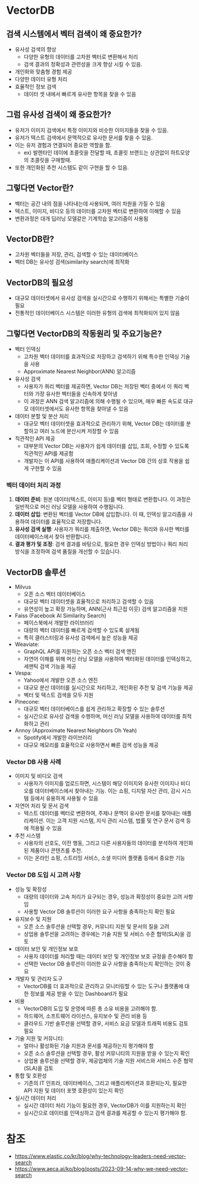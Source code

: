 # VectorDB

## 검색 시스템에서 벡터 검색이 왜 중요한가?

- 유사성 검색의 향상
  - 다양한 유형의 데이터를 고차원 벡터로 변환해서 처리
  - 검색 결과의 정확성과 관련성을 크게 향상 시킬 수 있음.
- 개인화와 맞춤형 경험 제공
- 다양한 데이터 유형 처리
- 효율적인 정보 검색
  - 데이터 셋 내에서 빠르게 유사한 항목을 찾을 수 있음

## 그럼 유사성 검색이 왜 중요한가?

- 유저가 이미지 검색에서 특정 이미지와 비슷한 이미지들을 찾을 수 있음.
- 유저가 텍스트 검색에서 문맥적으로 유사한 문서를 찾을 수 있음.
- 이는 유저 경험과 연결되어 중요한 역할을 함.
  - ex) 발렌타인 데이에 초콜릿을 전달할 때, 초콜릿 브랜드는 상관없이 하트모양의 초콜릿을 구매할때.
- 또한 개인화된 추천 시스템도 같이 구현을 할 수 있음.

## 그렇다면 Vector란?

- 벡터는 공간 내의 점을 나타내는데 사용되며, 여러 차원을 가질 수 있음
- 텍스트, 이미지, 비디오 등의 데이터를 고차원 벡터로 변환하여 이해할 수 있음
- 변환과정은 대개 딥러닝 모델같은 기계학습 알고리즘이 사용됨

## VectorDB란?

- 고차원 벡터들을 저장, 관리, 검색할 수 있는 데이터베이스
- 벡터 DB는 유사성 검색(similarity search)에 최적화

## VectorDB의 필요성

- 대규모 데이터셋에서 유사성 검색을 실시간으로 수행하기 위해서는 특별한 기술이 필요
- 전통적인 데이터베이스 시스템은 이러한 유형의 검색에 최적화되어 있지 않음

## 그렇다면 VectorDB의 작동원리 및 주요기능은?

- 벡터 인덱싱
  - 고차원 벡터 데이터를 효과적으로 저장하고 검색하기 위해 특수한 인덱싱 기술을 사용
  - Approximate Nearest Neighbor(ANN) 알고리즘
- 유사성 검색
  - 사용자가 쿼리 벡터를 제공하면, Vector DB는 저장된 벡터 중에서 이 쿼리 벡터와 가장 유사한 벡터들을 신속하게 찾아냄
  - 이 과정은 ANN 검색 알고리즘에 의해 수행될 수 있으며, 매우 빠른 속도로 대규모 데이터셋에서도 유사한 항목을 찾아낼 수 있음
- 데이터 분할 및 분산 처리
  - 대규모 벡터 데이터셋을 효과적으로 관리하기 위해, Vector DB는 데이터를 분할하고 여러 노드에 분산시켜 저장할 수 있음
- 직관적인 API 제공
  - 대부분의 Vector DB는 사용자가 쉽게 데이터를 삽입, 조회, 수정할 수 있도록 직관적인 API를 제공함
  - 개발자는 이 API를 사용하여 애플리케이션과 Vector DB 간의 상호 작용을 쉽게 구현할 수 있음

### **벡터 데이터 처리 과정**

1. **데이터 준비**: 원본 데이터(텍스트, 이미지 등)를 벡터 형태로 변환합니다. 이 과정은 일반적으로 머신 러닝 모델을 사용하여 수행됩니다.
2. **데이터 삽입**: 변환된 벡터를 Vector DB에 삽입합니다. 이 때, 인덱싱 알고리즘을 사용하여 데이터를 효율적으로 저장합니다.
3. **유사성 검색 실행**: 사용자가 쿼리를 제출하면, Vector DB는 쿼리와 유사한 벡터를 데이터베이스에서 찾아 반환합니다.
4. **결과 평가 및 조정**: 검색 결과를 바탕으로, 필요한 경우 인덱싱 방법이나 쿼리 처리 방식을 조정하여 검색 품질을 개선할 수 있습니다.

## VectorDB 솔루션
- Milvus
  - 오픈 소스 벡터 데이터베이스
  - 대규모 벡터 데이터셋을 효율적으로 처리하고 검색할 수 있음
  - 유연성이 높고 확장 가능하며, ANN(근사 최근접 이웃) 검색 알고리즘을 지원
- Faiss (Facebook AI Similarity Search)
  - 페이스북에서 개발한 라이브러리
  - 대량의 벡터 데이터를 빠르게 검색할 수 있도록 설계됨
  - 특히 클러스터링과 유사성 검색에서 높은 성능을 제공
- Weaviate:
  - GraphQL API를 지원하는 오픈 소스 벡터 검색 엔진
  - 자연어 이해를 위해 머신 러닝 모델을 사용하여 벡터화된 데이터를 인덱싱하고, 세맨틱 검색 기능을 제공
- Vespa:
  - Yahoo에서 개발한 오픈 소스 엔진
  - 대규모 분산 데이터를 실시간으로 처리하고, 개인화된 추천 및 검색 기능을 제공
  - 벡터 및 텍스트 검색을 모두 지원
- Pinecone:
  - 대규모 벡터 데이터베이스를 쉽게 관리하고 확장할 수 있는 솔루션
  - 실시간으로 유사성 검색을 수행하며, 머신 러닝 모델을 사용하여 데이터를 최적화하고 관리
- Annoy (Approximate Nearest Neighbors Oh Yeah)
  - Spotify에서 개발한 라이브러리
  - 대규모 메모리를 효율적으로 사용하면서 빠른 검색 성능을 제공

### **Vector DB 사용 사례**
- 이미지 및 비디오 검색
  - 사용자가 이미지를 업로드하면, 시스템이 해당 이미지와 유사한 이미지나 비디오를 데이터베이스에서 찾아내는 기능. 이는 쇼핑, 디지털 자산 관리, 감시 시스템 등에서 유용하게 사용될 수 있음
- 자연어 처리 및 문서 검색
  - 텍스트 데이터를 벡터로 변환하여, 주제나 문맥이 유사한 문서를 찾아내는 애플리케이션. 이는 고객 지원 시스템, 지식 관리 시스템, 법률 및 연구 문서 검색 등에 적용될 수 있음
- 추천 시스템
  - 사용자의 선호도, 이전 행동, 그리고 다른 사용자들의 데이터를 분석하여 개인화된 제품이나 콘텐츠를 추천.
  - 이는 온라인 쇼핑, 스트리밍 서비스, 소셜 미디어 플랫폼 등에서 중요한 기능

### **Vector DB 도입 시 고려 사항**

- 성능 및 확장성
  - 대량의 데이터와 고속 처리가 요구되는 경우, 성능과 확장성이 중요한 고려 사항임
  - 사용할 Vector DB 솔루션이 이러한 요구 사항을 충족하는지 확인 필요
- 유지보수 및 지원
  - 오픈 소스 솔루션을 선택할 경우, 커뮤니티 지원 및 문서의 질을 고려
  - 상업용 솔루션을 고려하는 경우에는 기술 지원 및 서비스 수준 협약(SLA)을 검토
- 데이터 보안 및 개인정보 보호
  - 사용자 데이터를 처리할 때는 데이터 보안 및 개인정보 보호 규정을 준수해야 함
  - 선택한 Vector DB 솔루션이 이러한 요구 사항을 충족하는지 확인하는 것이 중요
- 개발자 및 관리자 도구
  - VectorDB를 더 효과적으로 관리하고 모니터링할 수 있는 도구나 플랫폼에 대한 정보를 제공 받을 수 있는 Dashboard가 필요
- 비용
  - VectorDB의 도입 및 운영에 따른 총 소유 비용을 고려해야 함.
  - 하드웨어, 소프트웨어 라이선스, 유지보수 및 관리 비용 등
  - 클라우드 기반 솔루션을 선택할 경우, 서비스 요금 모델과 트래픽 비용도 검토 필요
- 기술 지원 및 커뮤니티:
  - 얼마나 활성화된 기술 지원과 문서를 제공하는지 평가해야 함
  - 오픈 소스 솔루션을 선택할 경우, 활성 커뮤니티의 지원을 받을 수 있는지 확인
  - 상업용 솔루션을 선택할 경우, 제공업체의 기술 지원 서비스와 서비스 수준 협약(SLA)을 검토
- 통합 및 호환성
  - 기존의 IT 인프라, 데이터베이스, 그리고 애플리케이션과 호환되는지, 필요한 API 지원 및 데이터 포맷 호환성이 있는지 확인
- 실시간 데이터 처리
  - 실시간 데이터 처리 기능이 필요한 경우, VectorDB가 이를 지원하는지 확인
  - 실시간으로 데이터를 인덱싱하고 검색 결과를 제공할 수 있는지 평가해야 함.


# 참조
- https://www.elastic.co/kr/blog/why-technology-leaders-need-vector-search
- https://www.aeca.ai/ko/blog/posts/2023-09-14-why-we-need-vector-search
